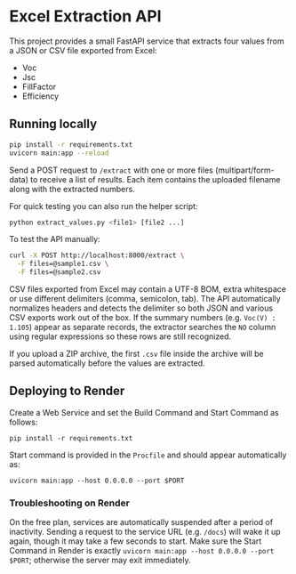 # Excel Extraction API

This project provides a small FastAPI service that extracts four values from a JSON or CSV file exported from Excel:

- Voc
- Jsc
- FillFactor
- Efficiency

## Running locally

```bash
pip install -r requirements.txt
uvicorn main:app --reload
```

Send a POST request to `/extract` with one or more files (multipart/form-data) to receive a list of results. Each item contains the uploaded filename along with the extracted numbers.

For quick testing you can also run the helper script:

```bash
python extract_values.py <file1> [file2 ...]
```

To test the API manually:

```bash
curl -X POST http://localhost:8000/extract \
  -F files=@sample1.csv \
  -F files=@sample2.csv
```

CSV files exported from Excel may contain a UTF-8 BOM, extra whitespace or use
different delimiters (comma, semicolon, tab). The API automatically normalizes
headers and detects the delimiter so both JSON and various CSV exports work out
of the box. If the summary numbers (e.g. `Voc(V) : 1.105`) appear as separate
records, the extractor searches the `NO` column using regular expressions so
these rows are still recognized.

If you upload a ZIP archive, the first `.csv` file inside the archive will be
parsed automatically before the values are extracted.

## Deploying to Render
Create a Web Service and set the Build Command and Start Command as follows:

```
pip install -r requirements.txt
```

Start command is provided in the `Procfile` and should appear automatically as:

```
uvicorn main:app --host 0.0.0.0 --port $PORT
```

### Troubleshooting on Render
On the free plan, services are automatically suspended after a period of
inactivity. Sending a request to the service URL (e.g. `/docs`) will wake it up
again, though it may take a few seconds to start. Make sure the Start Command in
Render is exactly `uvicorn main:app --host 0.0.0.0 --port $PORT`; otherwise the
server may exit immediately.
